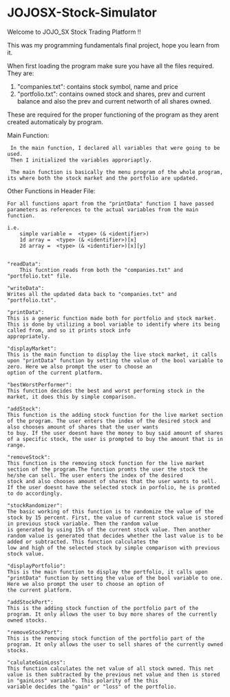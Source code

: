# JOJOSX-Stock-Simulator

Welcome to JOJO_SX Stock Trading Platform !!

This was my programming fundamentals final project, hope you learn from it.

When first loading the program make sure you have all the files required. 
They are:
1. "companies.txt": contains stock symbol, name and price
2. "portfolio.txt": contains owned stock and shares, prev and current balance 
       and also the prev and current networth of all shares owned. 

These are required for the proper functioning of the program as they arent created automaticaly by program. 

Main Function:
     
     In the main function, I declared all variables that were going to be used.
     Then I initialized the variables approriaptly. 

     The main function is basically the menu program of the whole program, its where both the stock market and the portfolio are updated.

Other Functions in Header File:

    For all functions apart from the "printData" function I have passed parameters as references to the actual variables from the main function.

    i.e. 
        simple variable =  <type> (& <identifier>)
        1d array =  <type> (& <identifier>)[x]
        2d array =  <type> (& <identifier>)[x][y]


    "readData":
        This fucntion reads from both the "companies.txt" and "portfolio.txt" file.     
    
    "writeData":
    Writes all the updated data back to "companies.txt" and "portfolio.txt".

    "printData":
    This is a generic function made both for portfolio and stock market. This is done by utilizing a bool variable to identify where its being called from, and so it prints stock info 	 
    appropriately.
		
    "displayMarket":
    This is the main function to display the live stock market, it calls upon "printData" function by setting the value of the bool variable to zero. Here we also prompt the user to choose an 
    option of the current platform. 
    
    "bestWorstPerformer":
    This function decides the best and worst performing stock in the market, it does this by simple comparison. 

    "addStock":
    This function is the adding stock function for the live market section of the program. The user enters the index of the desired stock and also chooses amount of shares that the user wants 
    to buy. If the user doesnt have the money to buy said amount of shares of a specific stock, the user is prompted to buy the amount that is in range.

    "removeStock":
    This function is the removing stock function for the live market section of the program.The function promts the user the stock the he/she can sell. The user enters the index of the desired 
    stock and also chooses amount of shares that the user wants to sell. If the user doesnt have the selected stock in porfolio, he is promted to do accordingly.

    "stockRandomizer": 
    The basic working of this function is to randomize the value of the stock by 15 percent. First, the value of current stock value is stored in previous stock variable. Then the random value 
    is generated by using 15% of the current stock value. Then another random value is generated that decides whether the last value is to be added or subtracted. This function calculates the 
    low and high of the selected stock by simple comparison with previous stock value.

    "displayPortfolio":
    This is the main function to display the portfolio, it calls upon "printData" function by setting the value of the bool variable to one. Here we also prompt the user to choose an option of 
    the current platform. 

    "addStockPort":
    This is the adding stock function of the portfolio part of the program. It only allows the user to buy more shares of the currently owned stocks. 

    "removeStockPort":
    This is the removing stock function of the portfolio part of the program. It only allows the user to sell shares of the currently owned stocks. 

    "calulateGainLoss":
    This function calculates the net value of all stock owned. This net value is then subtracted by the previous net value and then is stored in "gainLoss" variable. This polarity of the this 
    variable decides the "gain" or "loss" of the portfolio.
